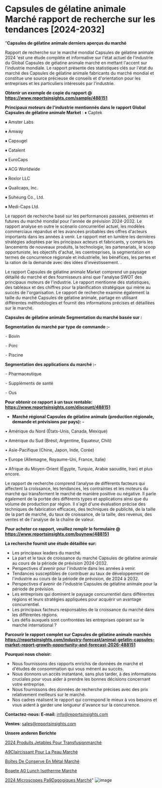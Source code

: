 # Capsules de gélatine animale Marché rapport de recherche sur les tendances [2024-2032]

"<strong>Capsules de gélatine animale derniers aperçus du marché</strong>

Rapport de recherche sur le marché mondial Capsules de gélatine animale 2024 'est une étude complète et informative sur l'état actuel de l'industrie du Global Capsules de gélatine animale marché en mettant l'accent sur l'industrie mondiale. Le rapport présente des statistiques clés sur l'état du marché des Capsules de gélatine animale fabricants du marché mondial et constitue une source précieuse de conseils et d'orientation pour les entreprises et les particuliers intéressés par l'industrie.

<strong>Obtenir un exemple de copie du rapport @ <a href=https://www.reportsinsights.com/sample/488151>https://www.reportsinsights.com/sample/488151</a></strong>

<strong>Principaux moteurs de l'industrie mentionnés dans le rapport Global Capsules de gélatine animale Market</strong> :
♦ Captek

♦ Amster Labs

♦ Amway

♦ Capsugel

♦ Catalent

♦ EuroCaps

♦ ACG Worldwide

♦ Roxlor LLC

♦ Qualicaps, Inc.

♦ Suheung Co., Ltd.

♦ Medi-Caps Ltd.

Le rapport de recherche basé sur les performances passées, présentes et futures du marché mondial pour l'année de prévision 2024-2032. Le rapport analyse en outre le scénario concurrentiel actuel, les modèles commerciaux répandus et les avancées probables des offres d'acteurs importants dans les années à venir. Le rapport met en lumière les dernières stratégies adoptées par les principaux acteurs et fabricants, y compris les lancements de nouveaux produits, la technologie, les partenariats, le scoop opportuniste, les objectifs d'achat, les coentreprises, la segmentation en termes de concurrence régionale et industrielle, les bénéfices, les pertes et la ration de la demande avec des idées d'investissement. .

Le rapport Capsules de gélatine animale Market comprend un paysage détaillé du marché et des fournisseurs ainsi que l'analyse SWOT des principaux moteurs de l'industrie. Le rapport mentionne des statistiques, des tableaux et des chiffres pour la planification stratégique qui mène au succès de l'organisation. Le rapport de recherche examine également la taille du marché Capsules de gélatine animale, partage en utilisant différentes méthodologies et fournit des informations précises et détaillées sur le marché.

<strong>Capsules de gélatine animale Segmentation du marché basée sur :</strong>

<strong>Segmentation du marché par type de commande :-</strong>

⁃ Bovin

⁃ Porc

⁃ Piscine

<strong>Segmentation des applications du marché :-</strong>

⁃ Pharmaceutique

⁃ Suppléments de santé

⁃ Ous

<strong>Pour obtenir ce rapport à un taux rentable: <a href=https://www.reportsinsights.com/discount/488151>https://www.reportsinsights.com/discount/488151</a></strong>
<ul>
  <li><strong>Marché régional Capsules de gélatine animale (production régionale, demande et prévisions par pays): -</strong></li>
</ul>
• Amérique du Nord (États-Unis, Canada, Mexique)

• Amérique du Sud (Brésil, Argentine, Equateur, Chili)

• Asie-Pacifique (Chine, Japon, Inde, Corée)

• Europe (Allemagne, Royaume-Uni, France, Italie)

• Afrique du Moyen-Orient (Égypte, Turquie, Arabie saoudite, Iran) et plus encore.

Le rapport de recherche comprend l’analyse de différents facteurs qui affectent la croissance, les tendances, les contraintes et les moteurs du marché qui transforment le marché de manière positive ou négative. Il parle également de la portée des différents types et applications ainsi que du volume de production par région. Il s'agit d'une évaluation précise des techniques de fabrication efficaces, des techniques de publicité, de la taille de la part de marché, du taux de croissance, de la taille, des revenus, des ventes et de l'analyse de la chaîne de valeur.

<strong>Pour acheter ce rapport, veuillez remplir le formulaire @   <a href=https://www.reportsinsights.com/buynow/488151>https://www.reportsinsights.com/buynow/488151</a></strong>

<strong>La recherche fournit une étude détaillée sur:</strong>
<ul>
  <li>Les principaux leaders du marché.</li>
  <li>La part et le taux de croissance du marché Capsules de gélatine animale au cours de la période de prévision 2024-2032.</li>
  <li>Perspectives d'avenir pour l'industrie dans les années à venir.</li>
  <li>Tendances susceptibles de contribuer au taux de développement de l'industrie au cours de la période de prévision, de 2024 à 2032.</li>
  <li>Perspectives d'avenir de l'industrie Capsules de gélatine animale pour la période de prévision.</li>
  <li>Les entreprises qui dominent le paysage concurrentiel dans différentes régions et leurs stratégies appliquées pour acquérir un avantage concurrentiel.</li>
  <li>Les principaux facteurs responsables de la croissance du marché dans les différentes régions.</li>
  <li>Les défis auxquels sont confrontées les entreprises opérant sur le marché international ?</li>
</ul>

<strong>Parcourir le rapport complet sur Capsules de gélatine animale marchés <a href=https://reportsinsights.com/industry-forecast/animal-gelatin-capsules-market-report-growth-opportunity-and-forecast-2026-488151>https://reportsinsights.com/industry-forecast/animal-gelatin-capsules-market-report-growth-opportunity-and-forecast-2026-488151</a></strong>

<strong>Pourquoi nous choisir:</strong>
<ul>
  <li>Nous fournissons des rapports enrichis de données de marché et d'études de consommation qui vous mènent au succès.</li>
  <li>Nous donnons un accès instantané, sans plus tarder, à des informations cruciales pour vous aider à prendre les bonnes décisions concernant votre entreprise.</li>
  <li>Nous fournissons des données de recherche précises avec des prix relativement meilleurs sur le marché.</li>
  <li>Nos cadres réalisent le rapport qui correspond le mieux à vos besoins et vous aident à garder une longueur d'avance sur la concurrence.</li>
</ul>
<strong>Contactez-nous:
</strong><strong>E-mail:</strong> <a href=mailto:info@reportsinsights.com>info@reportsinsights.com</a>

<strong>Ventes</strong>: <a href=mailto:sales@reportsinsights.com>sales@reportsinsights.com</a>

<strong>Unsere anderen Berichte</strong>

<a href=https://www.linkedin.com/pulse/2024-produits-jetables-pour-transfusionmarch%C3%A9-phxnc/>2024 Produits Jetables Pour Transfusionmarché</a>

<a href=https://www.linkedin.com/pulse/%C3%A9claircissant-pour-la-peau-march%C3%A9-part-et-croissance-40vyc/>A9Claircissant Pour La Peau Marché</a>

<a href=https://www.linkedin.com/pulse/boîtes-de-conserve-en-métal-marché-2024-possibilités-ekt9c/>Boîtes De Conserve En Métal Marché</a>

<a href=https://www.linkedin.com/pulse/bo%C3%AEte-%C3%A0-lunch-isotherme-march%C3%A9-rapport-riq0f/>Boaete A0 Lunch Isotherme Marché</a>

<a href=https://www.linkedin.com/pulse/2024-microscopes-p%C3%A9dagogiques-march%C3%A9-informations-8nvlc/>2024 Microscopes Pa9Dagogiques Marché</a>"
![image](https://github.com/daminid12/RImarket/assets/158430485/2f7cc892-38fb-476b-98e5-dd969102ed6d)
